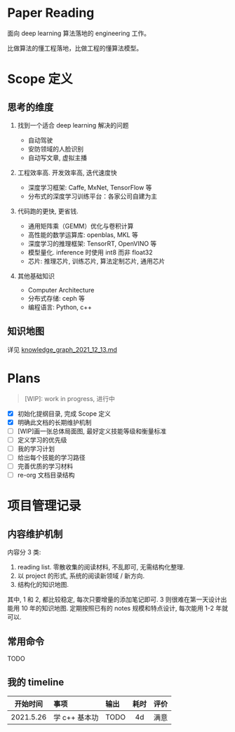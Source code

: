Paper Reading
===

面向 deep learning 算法落地的 engineering 工作。

比做算法的懂工程落地，比做工程的懂算法模型。

# Scope 定义

## 思考的维度

1. 找到一个适合 deep learning 解决的问题

	- 自动驾驶
	- 安防领域的人脸识别
	- 自动写文章, 虚拟主播

2. 工程效率高. 开发效率高, 迭代速度快

	- 深度学习框架: Caffe, MxNet, TensorFlow 等
	- 分布式的深度学习训练平台：各家公司自建为主

3. 代码跑的更快, 更省钱.

	- 通用矩阵乘（GEMM）优化与卷积计算
	- 高性能的数学运算库: openblas, MKL 等
	- 深度学习的推理框架: TensorRT, OpenVINO 等
	- 模型量化. inference 时使用 int8 而非 float32
	- 芯片: 推理芯片, 训练芯片, 算法定制芯片, 通用芯片

4. 其他基础知识

	- Computer Architecture
	- 分布式存储: ceph 等
	- 编程语言: Python, c++

## 知识地图

详见 [knowledge_graph_2021_12_13.md](knowledge_graph/knowledge_graph_2021_12_13.md)

# Plans

> [WIP]: work in progress, 进行中

- [x] 初始化提纲目录, 完成 Scope 定义
- [x] 明确此文档的长期维护机制
- [ ] [WIP]画一张总体局面图, 最好定义技能等级和衡量标准
- [ ] 定义学习的优先级
- [ ] 我的学习计划
- [ ] 给出每个技能的学习路径
- [ ] 完善优质的学习材料
- [ ] re-org 文档目录结构
# 项目管理记录

## 内容维护机制

内容分 3 类:

1. reading list. 零散收集的阅读材料, 不乱即可, 无需结构化整理.
2. 以 project 的形式, 系统的阅读新领域 / 新方向.
3. 结构化的知识地图.

其中, 1 和 2, 都比较稳定, 每次只要增量的添加笔记即可.
3 则很难在第一天设计出能用 10 年的知识地图.
定期按照已有的 notes 规模和特点设计, 每次能用 1-2 年就可以.

## 常用命令

TODO

## 我的 timeline

| 开始时间   |      事项      |      输出      | 耗时 | 评价 |
| --------- |:------------ |:-------------- |:---:|:---|
| 2021.5.26 | 学 c++ 基本功 |      TODO      | 4d | 满意 |
